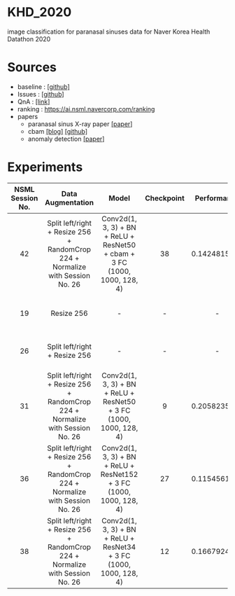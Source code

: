 # KHD_2020
image classification for paranasal sinuses data for Naver Korea Health Datathon 2020


# Sources
- baseline : [[github]](https://github.com/KYBiMIL/KHD_2020/tree/master/pytorch)
- Issues : [[github]](https://github.com/Korea-Health-Datathon/KHD2020)
- QnA : [[link]](https://app.sli.do/event/th7tsarn/live/questions)
- ranking : https://ai.nsml.navercorp.com/ranking
- papers
  * paranasal sinus X-ray paper [[paper]](https://www.ncbi.nlm.nih.gov/pmc/articles/PMC6629570/pdf/qims-09-06-942.pdf)
  * cbam [[blog]](https://blog.lunit.io/2018/08/30/bam-and-cbam-self-attention-modules-for-cnn/) [[github]](https://github.com/arp95/cbam_cnn_architectures_image_classification/blob/master/notebooks/resnet50_cbam.ipynb)
  * anomaly detection [[paper]](http://s-space.snu.ac.kr/handle/10371/161931)

# Experiments
|NSML Session No.|Data Augmentation|Model|Checkpoint|Performance|Info|
|:-:|:-:|:-:|:-:|:-:|:-:|
|42|Split left/right + Resize 256 + RandomCrop 224 + Normalize with Session No. 26|Conv2d(1, 3, 3) + BN + ReLU + ResNet50 + cbam + 3 FC (1000, 1000, 128, 4)|38|0.1424815478|ratio 0.1, batch 32, Adam lr 1e-5|
|19|Resize 256|-|-|-|Get mean/std of images|
|26|Split left/right + Resize 256|-|-|-|Get mean/std of images|
|31|Split left/right + Resize 256 + RandomCrop 224 + Normalize with Session No. 26|Conv2d(1, 3, 3) + BN + ReLU + ResNet50 + 3 FC (1000, 1000, 128, 4)|9|0.2058235431|ratio 0.1, batch 32, Adam lr 1e-5|
|36|Split left/right + Resize 256 + RandomCrop 224 + Normalize with Session No. 26|Conv2d(1, 3, 3) + BN + ReLU + ResNet152 + 3 FC (1000, 1000, 128, 4)|27|0.1154561488|ratio 0.1, batch 32, Adam lr 1e-5|
|38|Split left/right + Resize 256 + RandomCrop 224 + Normalize with Session No. 26|Conv2d(1, 3, 3) + BN + ReLU + ResNet34 + 3 FC (1000, 1000, 128, 4)|12|0.1667924528|ratio 0.1, batch 32, Adam lr 1e-5|
